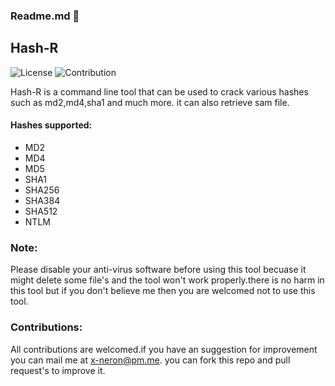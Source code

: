 ### Readme.md 👋
## Hash-R
![License](https://img.shields.io/badge/License-GPL3.0-<brightgreen>)
![Contribution](https://img.shields.io/badge/Contributions-Welcome-<brightgreen>)

Hash-R is a command line tool that can be used to crack various hashes such as md2,md4,sha1 and much more.
it can also retrieve sam file.
#### Hashes supported:
- MD2
- MD4
- MD5
- SHA1
- SHA256
- SHA384
- SHA512
- NTLM
### Note:
Please disable your anti-virus software before using this tool becuase it might delete some file's and the tool won't work properly.there is no harm in this tool but if you don't believe me then you are welcomed not to use this tool.
### Contributions:
All contributions are welcomed.if you have an suggestion for improvement you can mail me at x-neron@pm.me. you can fork this repo and pull request's to improve it.
